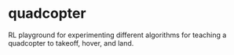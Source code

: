 # quadcopter
RL playground for experimenting different algorithms for teaching a quadcopter to takeoff, hover, and land.
